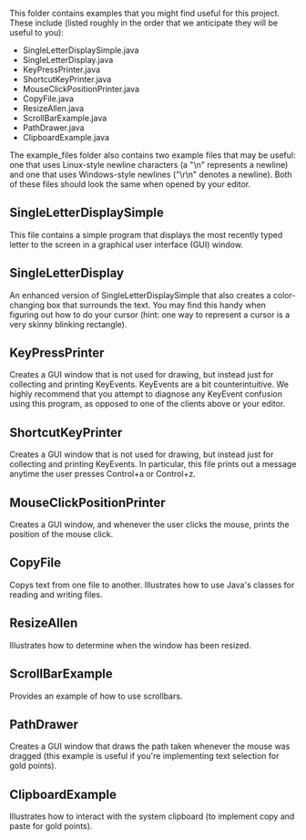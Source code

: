 This folder contains examples that you might find useful for this project. These include (listed roughly in the order that we anticipate they will be useful to you):
 - SingleLetterDisplaySimple.java
 - SingleLetterDisplay.java
 - KeyPressPrinter.java
 - ShortcutKeyPrinter.java
 - MouseClickPositionPrinter.java
 - CopyFile.java
 - ResizeAllen.java
 - ScrollBarExample.java
 - PathDrawer.java
 - ClipboardExample.java

The example_files folder also contains two example files that may be useful: one that uses Linux-style newline characters (a "\n" represents a newline) and one that uses Windows-style newlines 
("\r\n" denotes a newline).  Both of these files should look the same when opened by your editor.

SingleLetterDisplaySimple
--------------------

This file contains a simple program that displays the most recently typed letter to the screen in a graphical user interface (GUI) window. 

SingleLetterDisplay
--------------------

An enhanced version of SingleLetterDisplaySimple that also creates a color-changing box that surrounds the text. You may find this handy when figuring out how to do your cursor (hint: one way 
to represent a cursor is a very skinny blinking rectangle).

KeyPressPrinter
--------------------

Creates a GUI window that is not used for drawing, but instead just for collecting and printing KeyEvents. KeyEvents are a bit counterintuitive. We highly recommend that you attempt to diagnose 
any KeyEvent confusion using this program, as opposed to one of the clients above or your editor.

ShortcutKeyPrinter
--------------------

Creates a GUI window that is not used for drawing, but instead just for collecting and printing KeyEvents.  In particular, this file prints out a message anytime the user presses Control+a or Control+z.

MouseClickPositionPrinter
--------------------

Creates a GUI window, and whenever the user clicks the mouse, prints the position of the mouse click.

CopyFile
--------------------

Copys text from one file to another.  Illustrates how to use Java's classes for reading and writing files.

ResizeAllen
--------------------

Illustrates how to determine when the window has been resized.

ScrollBarExample
--------------------

Provides an example of how to use scrollbars.

PathDrawer
--------------------

Creates a GUI window that draws the path taken whenever the mouse was dragged (this example is useful if you're implementing text selection for gold points).

ClipboardExample
--------------------

Illustrates how to interact with the system clipboard (to implement copy and paste for gold points).
